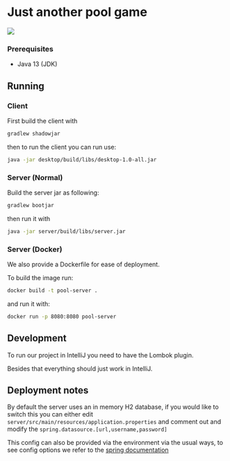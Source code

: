 # Just another pool game
![](https://gitlab.ewi.tudelft.nl/cse2115/2019-2020/PO/sem-group-90/template/raw/dev/desktop/assets/sprite/logo.png)


### Prerequisites
* Java 13 (JDK)

## Running

### Client

First build the client with 
```sh
gradlew shadowjar
```

then to run the client you can run use:
```sh
java -jar desktop/build/libs/desktop-1.0-all.jar
```

### Server (Normal)

Build the server jar as following:
```sh
gradlew bootjar
```

then run it with
```sh
java -jar server/build/libs/server.jar
```


### Server (Docker)
We also provide a Dockerfile for ease of deployment.

To build the image run:
```sh
docker build -t pool-server .
```

and run it with:
```sh
docker run -p 8080:8080 pool-server 
```

## Development
To run our project in IntelliJ you need to have the Lombok plugin.

Besides that everything should just work in IntelliJ.


## Deployment notes
By default the server uses an in memory H2 database, if you would like to switch
this you can either edit `server/src/main/resources/application.properties`
and comment out and modify the `spring.datasource.[url,username,password]`

This config can also be provided via the environment via the usual ways,
to see config options we refer to the [spring documentation](https://docs.spring.io/spring-boot/docs/current/reference/html/spring-boot-features.html#boot-features-external-config)

